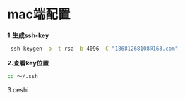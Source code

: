 # mac端配置

**1.生成ssh-key**

```bash
 ssh-keygen -o -t rsa -b 4096 -C "18681268108@163.com"
```

**2.查看key位置**

```bash
cd ～/.ssh
```

3.ceshi 


